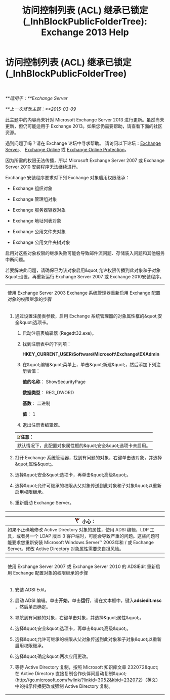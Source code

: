 ﻿---
title: '访问控制列表 (ACL) 继承已锁定 (_InhBlockPublicFolderTree): Exchange 2013 Help'
TOCTitle: 访问控制列表 (ACL) 继承已锁定 (_InhBlockPublicFolderTree)
ms:assetid: e3b89c8a-d6f8-4864-8bf0-35a78ce87cc4
ms:mtpsurl: https://technet.microsoft.com/zh-cn/library/ms.exch.setupreadiness.inhblockpublicfoldertree(v=EXCHG.150)
ms:contentKeyID: 50491860
ms.date: 05/21/2018
mtps_version: v=EXCHG.150
ms.translationtype: MT
---

# 访问控制列表 (ACL) 继承已锁定 (\_InhBlockPublicFolderTree)

 

_**适用于：**Exchange Server_

_**上一次修改主题：**2015-03-09_

此主题中的内容尚未针对 Microsoft Exchange Server 2013 进行更新。虽然尚未更新，但仍可能适用于 Exchange 2013。如果您仍需要帮助，请查看下面的社区资源。

遇到问题了吗？请在 Exchange 论坛中寻求帮助。 请访问以下论坛：[Exchange Server](https://go.microsoft.com/fwlink/p/?linkid=60612)、 [Exchange Online](https://go.microsoft.com/fwlink/p/?linkid=267542) 或 [Exchange Online Protection](https://go.microsoft.com/fwlink/p/?linkid=285351)。

因为所需的权限无法传播，所以 Microsoft Exchange Server 2007 或 Exchange Server 2010 安装程序无法继续进行。

Exchange 安装程序要求对下列 Exchange 对象启用权限继承：

  - Exchange 组织对象

  - Exchange 管理组对象

  - Exchange 服务器容器对象

  - Exchange 地址列表对象

  - Exchange 公用文件夹对象

  - Exchange 公用文件夹树对象

启用对这些对象权限的继承失败可能会导致邮件流问题、存储装入问题和其他服务中断问题。

若要解决此问题，请确保已为该对象启用\&quot;允许权限传播到此对象和子对象\&quot;设置，再重新运行 Exchange Server 2007 或 Exchange 2010安装程序。


<table>
<colgroup>
<col style="width: 100%" />
</colgroup>
<tbody>
<tr class="odd">
<td><p>使用 Exchange Server 2003 Exchange 系统管理器重新启用 Exchange 配置对象的权限继承的步骤</p></td>
</tr>
<tr class="even">
<td><ol>
<li><p>通过设置注册表参数，启用 Exchange 系统管理器的对象属性框的&amp;quot;安全&amp;quot;选项卡。</p>
<ol>
<li><p>启动注册表编辑器 (Regedt32.exe)。</p></li>
<li><p>找到注册表中的下列项：</p>
<p><strong>HKEY_CURRENT_USER\Software\Microsoft\Exchange\EXAdmin</strong></p></li>
<li><p>在&amp;quot;编辑&amp;quot;菜单上，单击&amp;quot;新建&amp;quot;，然后添加下列注册表值：</p>
<p><strong>值的名称</strong>︰ ShowSecurityPage</p>
<p><strong>数据类型</strong>︰ REG_DWORD</p>
<p><strong>基数</strong>︰ 二进制</p>
<p><strong>值</strong>︰ 1</p></li>
<li><p>退出注册表编辑器。</p></li>
</ol>
<table>
<thead>
<tr class="header">
<th><img src="images/Bb124558.note(EXCHG.150).gif" title="注意" alt="注意" />注意：</th>
</tr>
</thead>
<tbody>
<tr class="odd">
<td>默认情况下，此配置对象属性框的&amp;quot;安全&amp;quot;选项卡未启用。</td>
</tr>
</tbody>
</table>

</li>
<li><p>打开 Exchange 系统管理器，找到有问题的对象，右键单击该对象，并选择&amp;quot;属性&amp;quot;。</p></li>
<li><p>选择&amp;quot;安全&amp;quot;选项卡，再单击&amp;quot;高级&amp;quot;。</p></li>
<li><p>选择&amp;quot;允许可继承的权限从父对象传送到此对象和子对象&amp;quot;以重新启用权限继承。</p></li>
<li><p>重新启动 Exchange Server。</p></li>
</ol></td>
</tr>
</tbody>
</table>


<table>
<thead>
<tr class="header">
<th><img src="images/Dd876845.Caution(EXCHG.150).gif" title="小心" alt="小心" />小心：</th>
</tr>
</thead>
<tbody>
<tr class="odd">
<td>如果不正确地修改 Active Directory 对象的属性，使用 ADSI 编辑，LDP 工具，或者另一个 LDAP 版本 3 客户端时，可能会导致严重的问题。这些问题可能要求您重新安装 Microsoft Windows Server™ 2003年和 / 或 Exchange Server。修改 Active Directory 对象属性需要您自担风险。</td>
</tr>
</tbody>
</table>



<table>
<colgroup>
<col style="width: 100%" />
</colgroup>
<tbody>
<tr class="odd">
<td><p>使用 Exchange Server 2007 或 Exchange Server 2010 的 ADSIEdit 重新启用 Exchange 配置对象的权限继承的步骤</p></td>
</tr>
<tr class="even">
<td><ol>
<li><p>安装 ADSI Edit。</p></li>
<li><p>启动 ADSI 编辑。单击<strong>开始</strong>，单击<strong>运行</strong>，请在文本框中，键入<strong>adsiedit.msc</strong> ，然后单击确定。</p></li>
<li><p>导航到有问题的对象，右键单击对象，并选择&amp;quot;属性&amp;quot;。</p></li>
<li><p>选择&amp;quot;安全&amp;quot;选项卡，再单击&amp;quot;高级&amp;quot;。</p></li>
<li><p>选择&amp;quot;允许可继承的权限从父对象传送到此对象和子对象&amp;quot;以重新启用权限继承。</p></li>
<li><p>选择&amp;quot;确定&amp;quot;两次应用更改。</p></li>
<li><p>等待 Active Directory 复制，按照 Microsoft 知识库文章 232072&amp;quot;在 Active Directory 直接复制合作伙伴间启动复制&amp;quot;(<a href="http://go.microsoft.com/fwlink/?linkid=3052%26kbid=232072" class="uri">http://go.microsoft.com/fwlink/?linkid=3052&amp;kbid=232072</a>)（英文）中的指示传播更改或强制 Active Directory 复制。</p></li>
</ol></td>
</tr>
</tbody>
</table>

